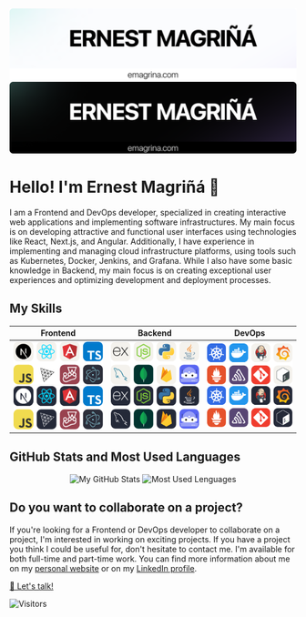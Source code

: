 <link rel="stylesheet" href="https://use.fontawesome.com/releases/v5.15.3/css/all.css" integrity="sha384-DQN7KnA12m4ZV7i+FxRnLW9xu4lGOaS7lLxisYwNKpzcq3wqz6U7o+Mpvz9Xp3q+" crossorigin="anonymous">

<img alt="Header" src="./.img/header_light.png#gh-light-mode-only">
<img alt="Header" src="./.img/header_dark.png#gh-dark-mode-only"> 

# Hello! I'm Ernest Magriñá :wave:

I am a Frontend and DevOps developer, specialized in creating interactive web applications and implementing software infrastructures. My main focus is on developing attractive and functional user interfaces using technologies like React, Next.js, and Angular. Additionally, I have experience in implementing and managing cloud infrastructure platforms, using tools such as Kubernetes, Docker, Jenkins, and Grafana. While I also have some basic knowledge in Backend, my main focus is on creating exceptional user experiences and optimizing development and deployment processes.

<!-- Actualmente trabajo como [título del trabajo] en [nombre de la empresa]. -->

## My Skills

<div align="center">
	
| **Frontend** | **Backend** | **DevOps** |
|--------------|-------------|------------|
| <img alt="Icon Frontend" src="./.img/icons_frontend_light.svg#gh-light-mode-only"><img alt="Icon Frontend" src="./.img/icons_frontend_dark.svg#gh-dark-mode-only">  | <img alt="Icon Backend" src="./.img/icons_backend_light.svg#gh-light-mode-only"><img alt="Icon Backend" src="./.img/icons_backend_dark.svg#gh-dark-mode-only"> |  <img alt="Icon DevOps" src="./.img/icons_devops_light.svg#gh-light-mode-only"><img alt="Icon DevOps" src="./.img/icons_devops_dark.svg#gh-dark-mode-only"> |

</div>
	
## GitHub Stats and Most Used Languages
<div align="center">
<picture>
<source
  srcset="https://github-readme-stats.vercel.app/api?username=emagrina&show_icons=true&count_private=true&locale=es&custom_title=My%20GitHub%20Stats&theme=github_dark"
  media="(prefers-color-scheme: dark)"
/>
<source
  srcset="https://github-readme-stats.vercel.app/api?username=emagrina&show_icons=true&count_private=true&locale=es&custom_title=My%20GitHub%20Stats&theme=graywhite"
  media="(prefers-color-scheme: light), (prefers-color-scheme: no-preference)"
/>
<img height="165em" src="https://github-readme-stats.vercel.app/api?username=emagrina&show_icons=true" alt="My GitHub Stats"/>
</picture>

<picture>
<source
  srcset="https://github-readme-stats.vercel.app/api/top-langs/?username=emagrina&layout=compact&langs_count=10&theme=github_dark"
  media="(prefers-color-scheme: dark)"
/>
<source
  srcset="https://github-readme-stats.vercel.app/api/top-langs/?username=emagrina&layout=compact&langs_count=10&theme=graywhite"
  media="(prefers-color-scheme: light), (prefers-color-scheme: no-preference)"
/>
<img height="165em" src="https://github-readme-stats.vercel.app/api/top-langs/?username=emagrina&layout=compact&langs_count=10" alt="Most Used Lenguages"/>
</picture>
</div>

## Do you want to collaborate on a project?
If you're looking for a Frontend or DevOps developer to collaborate on a project, 
I'm interested in working on exciting projects. If you have a project you think 
I could be useful for, don't hesitate to contact me. I'm available for both 
full-time and part-time work. You can find more information about me on my 
<a href="https://emagrina.com" target="_blank">personal website</a> or on my <a href="https://www.linkedin.com/in/emagrina/" target="_blank"><i class="fab fa-linkedin-in"></i> LinkedIn profile</a>. 

<a href="https://emagrina.com/contact" target="_blank">💌 Let's talk!</a>


![Visitors](https://visitor-badge.laobi.icu/badge?page_id=emagrina.emagrina&left_text=Visitors)

